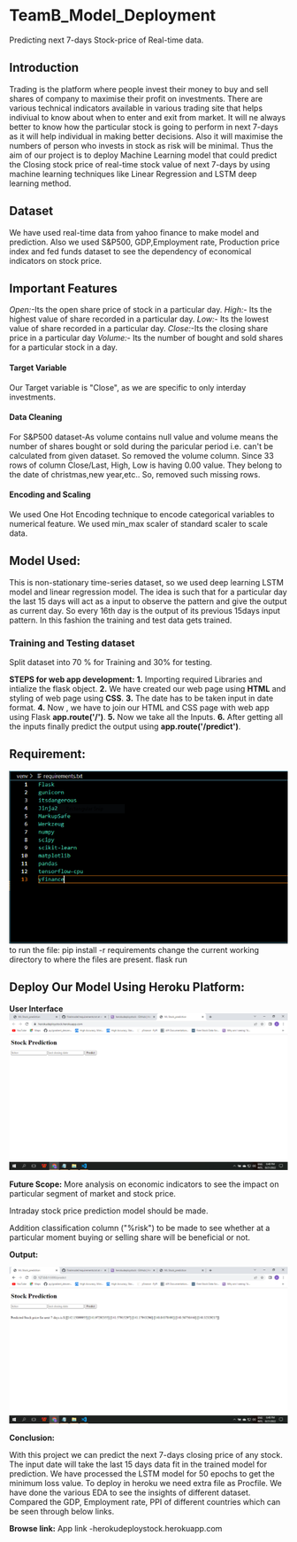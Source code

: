 # TeamB_Model_Deployment
Predicting next 7-days Stock-price of Real-time data.
## Introduction
Trading is the platform where people invest their money to buy and sell shares of company to maximise their profit on investments. There are various technical indicators available in various trading site that helps indiviual to know about when to enter and exit from market. It will ne always better to know how the particular stock is going to perform in next 7-days as it will help individual in making better decisions. Also it will maximise the numbers of person who invests in stock as risk will be minimal. Thus the aim of our project is to deploy Machine Learning model that could predict the Closing stock price of real-time stock value of next 7-days by using machine learning techniques like Linear Regression and LSTM deep learning method.

## Dataset
We have used real-time data from yahoo finance to make model and prediction. Also we used S&P500, GDP,Employment rate, Production price index and fed funds dataset to see the dependency of economical indicators on stock price.

## Important Features
*Open:*-Its the open share price of stock in a particular day.
*High:*- Its the highest value of share recorded in a particular day.
*Low:*- Its the lowest value of share recorded in a particular day.
*Close:*-Its the closing share price in a particular day
*Volume:*- Its the number of bought and sold shares for a particular stock in a day.

#### Target Variable
Our Target variable is "Close", as we are specific to only interday investments.

#### Data Cleaning
For S&P500 dataset-As volume contains null value and volume means the number of shares bought or sold during the paricular period i.e. can't be calculated from given dataset. So removed the volume column. Since 33 rows of column Close/Last, High, Low is having 0.00 value. They belong to the date of christmas,new year,etc.. So, removed such missing rows.

#### Encoding and Scaling
We used One Hot Encoding technique to encode categorical variables to numerical feature. We used min_max scaler of standard scaler to scale data.

## Model Used:
This is non-stationary time-series dataset, so we used deep learning LSTM model and linear regression model. The idea is such that for a particular day the last 15 days will act as a input to observe the pattern and give the output as current day. So every 16th day is the output of its previous 15days input pattern. In this fashion the training and test data gets trained.

### Training and Testing dataset
Split dataset into 70 % for Training and 30% for testing.

**STEPS for web app development:**
**1.** Importing required Libraries and intialize the flask object.
**2.** We have created our web page using **HTML** and styling of web page using **CSS**.
**3.** The date has to be taken input in date format.
**4.** Now , we have to join our HTML and CSS page with web app using Flask **app.route('/')**.
**5.** Now we take all the Inputs.
**6.** After getting all the inputs finally predict the output using **app.route('/predict')**.

## Requirement:
![image](https://github.com/Ankit2197/finalmodel/blob/main/requirement.PNG)
to run the file:
pip install -r requirements
change the current working directory to where the files are present.
flask run

## Deploy Our Model Using Heroku Platform:
**User Interface**
![image](https://github.com/Ankit2197/finalmodel/blob/main/Screenshot%20(17).png)

**Future Scope:**
More analysis on economic indicators to see the impact on particular segment of market and stock price.

Intraday stock price prediction model should be made. 

Addition classification column ("%risk") to be made to see whether at a particular moment buying or selling share will be beneficial or not.

**Output:**

![image](https://github.com/Ankit2197/finalmodel/blob/main/Screenshot%20(18).png)

**Conclusion:**

With this project we can predict the next 7-days closing price of any stock.
The input date will take the last 15 days data fit in the trained model for prediction.
We have processed the LSTM model for 50 epochs to get the minimum loss value.
To deploy in heroku we need extra file as Procfile.
We have done the various EDA to see the insights of different dataset. Compared the GDP, Employment rate, PPI of different countries which can be seen through below links.

**Browse link:**
App link -herokudeploystock.herokuapp.com
